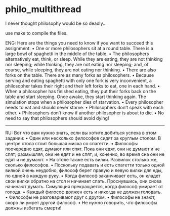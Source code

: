 # philo_multithread
I never thought philosophy would be so deadly...

use make to compile the files.

ENG:
Here are the things you need to know if you want to succeed this assignment:
• One or more philosophers sit at a round table.
There is a large bowl of spaghetti in the middle of the table.
• The philosophers alternatively eat, think, or sleep.
While they are eating, they are not thinking nor sleeping;
while thinking, they are not eating nor sleeping;
and, of course, while sleeping, they are not eating nor thinking.
• There are also forks on the table. There are as many forks as philosophers.
• Because serving and eating spaghetti with only one fork is very inconvenient, a
philosopher takes their right and their left forks to eat, one in each hand.
• When a philosopher has finished eating, they put their forks back on the table and
start sleeping. Once awake, they start thinking again. The simulation stops when
a philosopher dies of starvation.
• Every philosopher needs to eat and should never starve.
• Philosophers don’t speak with each other.
• Philosophers don’t know if another philosopher is about to die.
• No need to say that philosophers should avoid dying!
_______________________________________________________________________________________________________________________________________________________________________

RU:
Вот что вам нужно знать, если вы хотите добиться успеха в этом задании:
• Один или несколько философов сидят за круглым столом.
В центре стола стоит большая миска со спагетти.
• Философы поочередно едят, думают или спят.
Пока они едят, они не думают и не спят;
размышляя, они не едят и не спят;
и, конечно, во время сна они не едят и не думают.
• На столе также есть вилки. Развилок столько же, сколько философов.
• Поскольку подавать и есть спагетти только одной вилкой очень неудобно,
философ берет правую и левую вилки для еды, по одной в каждую руку.
• Когда философ заканчивает есть, он кладет свои вилки обратно на стол и
начинает спать. Проснувшись, они снова начинают думать. Симуляция прекращается, когда
философ умирает от голода.
• Каждый философ должен есть и никогда не должен голодать.
• Философы не разговаривают друг с другом.
• Философы не знают, скоро ли умрет другой философ.
• Не нужно говорить, что философы должны избегать смерти!
